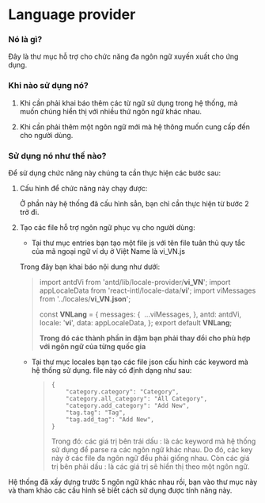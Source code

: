 # Language provider

### Nó là gì?

Đây là thư mục hỗ trợ cho chức năng đa ngôn ngữ xuyến xuất cho ứng dụng.

### Khi nào sử dụng nó?

1. Khi cần phải khai báo thêm các từ ngữ sử dụng trong hệ thống, mà muốn chúng hiển thị với nhiều thứ ngôn ngữ khác nhau.

2. Khi cần phải thêm một ngôn ngữ mới mà hệ thông muốn cung cấp đến cho người dùng.

### Sử dụng nó như thế nào?

Để sử dụng chức năng này chúng ta cần thực hiện các bước sau:

1. Cấu hình để chức năng này chạy được:

   Ở phần này hệ thống đã cấu hình sẳn, bạn chỉ cần thực hiện từ bước 2 trở đi.

2. Tạo các file hỗ trợ ngôn ngữ phục vụ cho người dùng:

   - Tại thư mục entries bạn tạo một file js với tên file tuân thủ quy tắc của mã ngoại ngữ ví dụ ở Việt Name là vi_VN.js

   Trong đây bạn khai báo nội dung như dưới:

   > import antdVi from 'antd/lib/locale-provider/**vi_VN**';
   > import appLocaleData from 'react-intl/locale-data/**vi**';
   > import viMessages from '../locales/**vi_VN.json**';
   >
   > const **VNLang** = {
   >   messages: {
   > ​    ...viMessages,
   >   },
   >   antd: antdVi,
   >   locale: '**vi**',
   >   data: appLocaleData,
   > };
   > export default **VNLang**;
   >
   > **Trong đó các thành phần in đậm bạn phải thay đổi cho phù hợp với ngôn ngữ của từng quốc gia**

   - Tại thư mục locales bạn tạo các file json cấu hình các keyword mà hệ thống sử dụng. file này có định dạng như sau:

     > ```
     > {
     >     "category.category": "Category",
     >     "category.all_category": "All Category",
     >     "category.add_category": "Add New",
     >     "tag.tag": "Tag",
     >     "tag.add_tag": "Add New",
     > }
     > ```
     >
     > Trong đó: các giá trị bên trái dấu : là các keyword mà hệ thống sử dụng để parse ra các ngôn ngữ khác nhau. Do đó, các key này ở các file đa ngôn ngữ đều phải giống nhau. Còn các giá trị bên phải dấu : là các giá trị sẽ hiển thị theo một ngôn ngữ.

Hệ thống đã xấy dựng trước 5 ngôn ngữ khác nhau rồi, bạn vào thư mục này và tham khảo các cấu hình sẽ biết cách sử dụng được tính năng này.